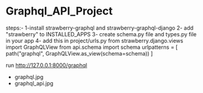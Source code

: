 # Graphql_API_Project
steps:-
   1-install strawberry-graphql and strawberry-graphql-django
   2- add  "strawberry" to INSTALLED_APPS
   3- create schema.py file and types.py file in your app
   4- add this in project/urls.py
      from strawberry.django.views import GraphQLView
      from api.schema import schema
      urlpatterns = [
       path("graphql", GraphQLView.as_view(schema=schema))
    ]
    
   run http://127.0.0.1:8000/graphql

   - graphql.jpg
   - graphql_api.jpg
